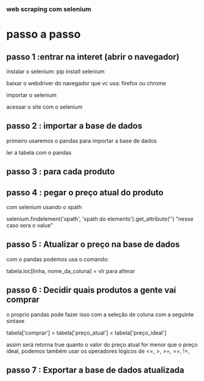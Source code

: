 ### web scraping com selenium

# passo a passo

## passo 1  :entrar na interet (abrir o navegador)
instalar o selenium: 
pip install selenium

baixar o webdriver do navegador que vc usa: firefox ou chrome


importar o selenium

acessar o site com o selenium

## passo 2 : importar a base de dados

primeiro usaremos o pandas para importar a base de dados 

ler a tabela com o pandas



## passo 3 : para cada produto  

## passo 4 : pegar o preço atual do produto
com selenium usando o xpath

selenium.findelement('xpath', 'xpath do elemento').get_attribute('') "nesse caso sera o value"

## passo 5 : Atualizar o preço na base de dados

com o pandas podemos usa o comando:

tabela.loc[linha, nome_da_coluna] = vlr para alterar


## passo 6 : Decidir quais produtos a gente vai comprar
o proprio pandas pode fazer isso com a seleção de coluna com a seguinte sintaxe

tabela['comprar'] = tabela['preço_atual'] < tabela['preço_ideal']

assim será retorna true quanto o valor do preço atual for menor que o preço ideal, podemos também usar os operadores lógicos de <=, >, >=, ==, !=, 

## passo 7 : Exportar a base de dados atualizada



